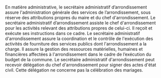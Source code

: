 En matière administrative, le secrétaire administratif d’arrondissement assure l'administration générale des services de l’arrondissement, sous réserve des attributions propres du maire et du chef d'arrondissement.
Le secrétaire administratif d’arrondissement assiste le chef d'arrondissement pour les activités relevant des attributions propres de celui-ci. Il reçoit et exécute ses instructions dans ce cadre.
Le secrétaire administratif d'arrondissement assure la coordination et le contrôle de l'exécution des activités de fourniture des services publics dont l'arrondissement a la charge. Il assure la gestion des ressources matérielles, humaines et financières affectées à l'arrondissement dans le cadre de l’exécution du budget de la commune.
Le secrétaire administratif d'arrondissement peut recevoir délégation du chef d'arrondissement pour signer des actes d'état civil. Cette délégation ne concerne pas la célébration des mariages.